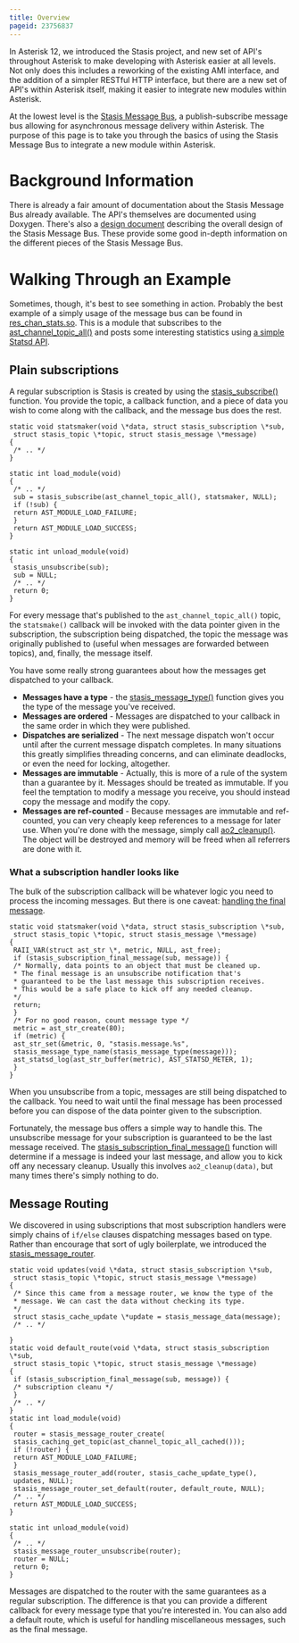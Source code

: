 ```yaml
---
title: Overview
pageid: 23756837
---
```


In Asterisk 12, we introduced the Stasis project, and new set of API's throughout Asterisk to make developing with Asterisk easier at all levels. Not only does this includes a reworking of the existing AMI interface, and the addition of a simpler RESTful HTTP interface, but there are a new set of API's within Asterisk itself, making it easier to integrate new modules within Asterisk.

At the lowest level is the [Stasis Message Bus](http://doxygen.asterisk.org/trunk/stasis.html), a publish-subscribe message bus allowing for asynchronous message delivery within Asterisk. The purpose of this page is to take you through the basics of using the Stasis Message Bus to integrate a new module within Asterisk.

Background Information
======================

There is already a fair amount of documentation about the Stasis Message Bus already available. The API's themselves are documented using Doxygen. There's also a [design document](/Development/Roadmap/Asterisk-12-Projects/Asterisk-12-API-Improvements/Stasis-Message-Bus) describing the overall design of the Stasis Message Bus. These provide some good in-depth information on the different pieces of the Stasis Message Bus.

Walking Through an Example
==========================

Sometimes, though, it's best to see something in action. Probably the best example of a simply usage of the message bus can be found in [res_chan_stats.so](https://code.asterisk.org/code/browse/asterisk/trunk/res/res_chan_stats.c?hb=true). This is a module that subscribes to the [ast_channel_topic_all()](http://doxygen.asterisk.org/trunk/df/deb/group__StasisTopicsAndMessages.html#g34a3ac59fb8d0c49cbc2cb9b87261d31) and posts some interesting statistics using [a simple Statsd API](http://doxygen.asterisk.org/trunk/d4/d67/statsd_8h.html).

Plain subscriptions
-------------------

A regular subscription is Stasis is created by using the [stasis_subscribe()](http://doxygen.asterisk.org/trunk/dd/d79/stasis_8h.html#0f22205d00ef47310681da71d082017b) function. You provide the topic, a callback function, and a piece of data you wish to come along with the callback, and the message bus does the rest.

```
static void statsmaker(void \*data, struct stasis_subscription \*sub,
 struct stasis_topic \*topic, struct stasis_message \*message)
{
 /* .. */
}

static int load_module(void)
{
 /* .. */
 sub = stasis_subscribe(ast_channel_topic_all(), statsmaker, NULL);
 if (!sub) {
 return AST_MODULE_LOAD_FAILURE;
 }
 return AST_MODULE_LOAD_SUCCESS;
}

static int unload_module(void)
{
 stasis_unsubscribe(sub);
 sub = NULL;
 /* .. */
 return 0;
}

```

For every message that's published to the `ast_channel_topic_all()` topic, the `statsmake()` callback will be invoked with the data pointer given in the subscription, the subscription being dispatched, the topic the message was originally published to (useful when messages are forwarded between topics), and, finally, the message itself.

You have some really strong guarantees about how the messages get dispatched to your callback.

* **Messages have a type** - the [stasis_message_type()](http://doxygen.asterisk.org/trunk/d2/db9/stasis__message_8c.html#9356e8a29344ca4eac93088198ccff89) function gives you the type of the message you've received.
* **Messages are ordered** - Messages are dispatched to your callback in the same order in which they were published.
* **Dispatches are serialized** - The next message dispatch won't occur until after the current message dispatch completes. In many situations this greatly simplifies threading concerns, and can eliminate deadlocks, or even the need for locking, altogether.
* **Messages are immutable** - Actually, this is more of a rule of the system than a guarantee by it. Messages should be treated as immutable. If you feel the temptation to modify a message you receive, you should instead copy the message and modify the copy.
* **Messages are ref-counted** - Because messages are immutable and ref-counted, you can very cheaply keep references to a message for later use. When you're done with the message, simply call [ao2_cleanup()](http://doxygen.asterisk.org/trunk/d5/da5/astobj2_8h.html#6321ee982370c55ab3c24c72c562cbdd). The object will be destroyed and memory will be freed when all referrers are done with it.

### What a subscription handler looks like

The bulk of the subscription callback will be whatever logic you need to process the incoming messages. But there is one caveat: [handling the final message](/Development/Roadmap/Asterisk-12-Projects/Asterisk-12-API-Improvements/Stasis-Message-Bus/Using-the-Stasis-Message-Bus/Stasis-Subscriber-Shutdown-Problem).

```
static void statsmaker(void \*data, struct stasis_subscription \*sub,
 struct stasis_topic \*topic, struct stasis_message \*message)
{
 RAII_VAR(struct ast_str \*, metric, NULL, ast_free);
 if (stasis_subscription_final_message(sub, message)) {
 /* Normally, data points to an object that must be cleaned up.
 * The final message is an unsubscribe notification that's
 * guaranteed to be the last message this subscription receives.
 * This would be a safe place to kick off any needed cleanup.
 */
 return;
 }
 /* For no good reason, count message type */
 metric = ast_str_create(80);
 if (metric) {
 ast_str_set(&metric, 0, "stasis.message.%s",
 stasis_message_type_name(stasis_message_type(message)));
 ast_statsd_log(ast_str_buffer(metric), AST_STATSD_METER, 1);
 }
}

```

When you unsubscribe from a topic, messages are still being dispatched to the callback. You need to wait until the final message has been processed before you can dispose of the data pointer given to the subscription.

Fortunately, the message bus offers a simple way to handle this. The unsubscribe message for your subscription is guaranteed to be the last message received. The [stasis_subscription_final_message()](http://doxygen.asterisk.org/trunk/d0/df4/stasis_8c.html#839350445aaa51cedf31f6daec933ee0) function will determine if a message is indeed your last message, and allow you to kick off any necessary cleanup. Usually this involves `ao2_cleanup(data)`, but many times there's simply nothing to do.

Message Routing
---------------

We discovered in using subscriptions that most subscription handlers were simply chains of `if/else` clauses dispatching messages based on type. Rather than encourage that sort of ugly boilerplate, we introduced the [stasis_message_router](http://doxygen.asterisk.org/trunk/d4/d25/stasis__message__router_8h.html).

```
static void updates(void \*data, struct stasis_subscription \*sub,
 struct stasis_topic \*topic, struct stasis_message \*message)
{
 /* Since this came from a message router, we know the type of the
 * message. We can cast the data without checking its type.
 */
 struct stasis_cache_update \*update = stasis_message_data(message);
 /* .. */

}
static void default_route(void \*data, struct stasis_subscription \*sub,
 struct stasis_topic \*topic, struct stasis_message \*message)
{
 if (stasis_subscription_final_message(sub, message)) {
 /* subscription cleanu */
 }
 /* .. */
}
static int load_module(void)
{
 router = stasis_message_router_create(
 stasis_caching_get_topic(ast_channel_topic_all_cached()));
 if (!router) {
 return AST_MODULE_LOAD_FAILURE;
 }
 stasis_message_router_add(router, stasis_cache_update_type(),
 updates, NULL);
 stasis_message_router_set_default(router, default_route, NULL);
 /* .. */
 return AST_MODULE_LOAD_SUCCESS;
}

static int unload_module(void)
{
 /* .. */
 stasis_message_router_unsubscribe(router);
 router = NULL;
 return 0;
}

```

Messages are dispatched to the router with the same guarantees as a regular subscription. The difference is that you can provide a different callback for every message type that you're interested in. You can also add a default route, which is useful for handling miscellaneous messages, such as the final message.
